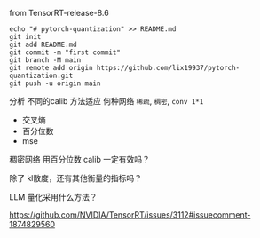from  TensorRT-release-8.6   

```
echo "# pytorch-quantization" >> README.md
git init
git add README.md
git commit -m "first commit"
git branch -M main
git remote add origin https://github.com/lix19937/pytorch-quantization.git
git push -u origin main
```


分析 不同的calib 方法适应 何种网络  `稀疏`,  `稠密`,  `conv 1*1`       
+ 交叉熵  
+ 百分位数 
+ mse      


稠密网络 用百分位数 calib 一定有效吗？


除了 kl散度，还有其他衡量的指标吗？    


LLM 量化采用什么方法？  




https://github.com/NVIDIA/TensorRT/issues/3112#issuecomment-1874829560      
